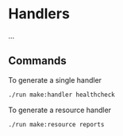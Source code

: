 # Handlers

...

## Commands

To generate a single handler

```bash
./run make:handler healthcheck
```

To generate a resource handler

```bash
./run make:resource reports
```
